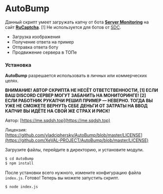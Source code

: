 # AutoBump

Данный скрипт умеет загружать капчу от бота **[Server Monitoring](https://discord-server.com)** на сайт **[RuCaptcha](https://rucaptcha.com)**. [!] Не используется для ботов от [SDC](https://server-discord.com).

  - Загрузка изображения
  - Получение ответа на пример
  - Отправка ответа боту
  - Продвижение сервера в ТОПе

### Установка

**AutoBump** разрешается использовать в личных или коммерческих целях.

**ВНИМАНИЕ! АВТОР СКРИПТА НЕ НЕСЁТ ОТВЕТСТВЕННОСТИ, [1] ЕСЛИ ВАШ DISCORD СЕРВЕР МОГУТ ЗАБАНИТЬ НА МОНИТОРИНГЕ! [2] ЕСЛИ РАБОТНИК РУКАПЧИ РЕШИЛ ПРИМЕР — НЕВЕРНО. ТОГДА ВЫ УЖЕ НЕ СМОЖЕТЕ ВЕРНУТЬ СЕБЕ ДЕНЬГИ ОТ ЗАТРАТЫ НА ВВОД КАПЧИ! ВЫ ИДЁТЕ НА СВОЙ ЖЕ СТРАХ И РИСК!**

Автор: [https://me.sqdsh.top](https://me.sqdsh.top)

Лицензия: [https://github.com/vladciphersky/AutoBump/blob/master/LICENSE](https://github.com/XeVAL-PROJECT/AutoBump/blob/master/LICENSE)

Загрузите файлы, перейдите в директорию, и установите модули.

```sh
$ cd AutoBump
$ npm install
```

После установки всего нужного, измените конфигурацию файла `index.js`.
Готово! Теперь вы можете запустить скрипт.

```sh
$ node index.js
```
